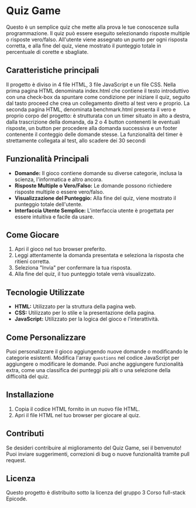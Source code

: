 
# Quiz Game

Questo è un semplice quiz che mette alla prova le tue conoscenze sulla programmazione. Il quiz può essere eseguito selezionando risposte multiple o risposte vero/falso. All'utente viene assegnato un punto per ogni risposta corretta, e alla fine del quiz, viene mostrato il punteggio totale in percentuale di corette e sbagliate.

## Caratteristiche principali

Il progetto è diviso in 4 file HTML, 3 file JavaScript e un file CSS.
Nella prima pagina HTML denominata index.html che contiene il testo introduttivo con una check-box da spuntare come condizione per iniziare il quiz, seguito dal tasto proceed che crea un collegamento diretto al test vero e proprio. 
La seconda pagina HTML, denominata benchmark.html presenta il vero e proprio corpo del progetto: è strutturata con un timer situato in alto a destra, dalla trascrizione della domanda, da 2 o 4 button contenenti le eventuali risposte, un button per procedere alla domanda successiva e un footer contenente il conteggio delle domande stesse. La funzionalità del timer è strettamente collegata al test, allo scadere dei 30 secondi  

## Funzionalità Principali

- **Domande:** Il gioco contiene domande su diverse categorie, inclusa la scienza, l'informatica e altro ancora.
- **Risposte Multiple o Vero/Falso:** Le domande possono richiedere risposte multiple o essere vero/falso.
- **Visualizzazione del Punteggio:** Alla fine del quiz, viene mostrato il punteggio totale dell'utente.
- **Interfaccia Utente Semplice:** L'interfaccia utente è progettata per essere intuitiva e facile da usare.

## Come Giocare

1. Apri il gioco nel tuo browser preferito.
2. Leggi attentamente la domanda presentata e seleziona la risposta che ritieni corretta.
3. Seleziona "Invia" per confermare la tua risposta.
4. Alla fine del quiz, il tuo punteggio totale verrà visualizzato.

## Tecnologie Utilizzate

- **HTML:** Utilizzato per la struttura della pagina web.
- **CSS:** Utilizzato per lo stile e la presentazione della pagina.
- **JavaScript:** Utilizzato per la logica del gioco e l'interattività.

## Come Personalizzare

Puoi personalizzare il gioco aggiungendo nuove domande o modificando le categorie esistenti. Modifica l'array `questions` nel codice JavaScript per aggiungere o modificare le domande. Puoi anche aggiungere funzionalità extra, come una classifica dei punteggi più alti o una selezione della difficoltà del quiz.

## Installazione

1. Copia il codice HTML fornito in un nuovo file HTML.
2. Apri il file HTML nel tuo browser per giocare al quiz.

## Contributi

Se desideri contribuire al miglioramento del Quiz Game, sei il benvenuto! Puoi inviare suggerimenti, correzioni di bug o nuove funzionalità tramite pull request.

## Licenza

Questo progetto è distribuito sotto la licenza del gruppo 3 Corso full-stack Epicode.



